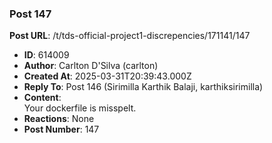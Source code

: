 ### Post 147
**Post URL**: /t/tds-official-project1-discrepencies/171141/147
- **ID**: 614009
- **Author**: Carlton D'Silva (carlton)
- **Created At**: 2025-03-31T20:39:43.000Z
- **Reply To**: Post 146 (Sirimilla Karthik Balaji, karthiksirimilla)
- **Content**:  
  Your dockerfile is misspelt.
- **Reactions**: None
- **Post Number**: 147

